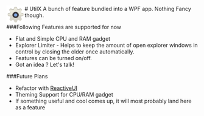 #<img src="https://raw.githubusercontent.com/Raathigesh/UtilX/master/Wiki/Images/UtilX.png" align="left" height="48" width="48" > UtilX
A bunch of feature bundled into a WPF app. Nothing Fancy though.

###Following Features are supported for now
- Flat and Simple CPU and RAM gadget
- Explorer Limiter - Helps to keep the amount of open explorer windows in control by closing the older once automatically.
- Features can be turned on/off.
- Got an idea ? Let's talk!

###Future Plans
- Refactor with [ReactiveUI](http://reactiveui.net/)
- Theming Support for CPU/RAM gadget
- If something useful and cool comes up, it will most probably land here as a feature

